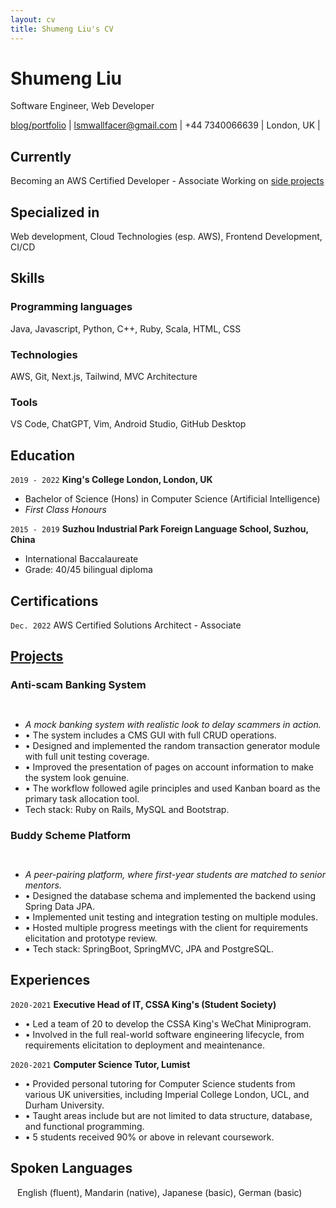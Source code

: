 ```yaml
---
layout: cv
title: Shumeng Liu's CV
---
```

# Shumeng Liu
Software Engineer, Web Developer

<div id="webaddress">
<a href="https://www.shuyunthewf.com">blog/portfolio</a> | 
<a href="lsmwallfacer@gmail.com">lsmwallfacer@gmail.com</a> | 
<span>+44 7340066639</span> | 
<span>London, UK</span> | 
</div>

## Currently

Becoming an AWS Certified Developer - Associate 
Working on [side projects](https://www.shuyunthewf.com/projects)

## Specialized in

Web development, Cloud Technologies (esp. AWS), Frontend Development, CI/CD

## Skills
### Programming languages
Java, Javascript, Python, C++, Ruby, Scala, HTML, CSS
### Technologies
AWS, Git, Next.js, Tailwind, MVC Architecture
### Tools
VS Code, ChatGPT, Vim, Android Studio, GitHub Desktop 

## Education

`2019 - 2022`
__King's College London, London, UK__
- Bachelor of Science (Hons) in Computer Science (Artificial Intelligence)
- *First Class Honours*

`2015 - 2019`
__Suzhou Industrial Park Foreign Language School, Suzhou, China__
- International Baccalaureate
- Grade: 40/45 bilingual diploma

## Certifications
`Dec. 2022`
AWS Certified Solutions Architect - Associate 


## [Projects](https://www.shuyunthewf.com/projects)

### Anti-scam Banking System
` `
- *A mock banking system with realistic look to delay scammers in action.*
- &bull; The system includes a CMS GUI with full CRUD operations.
- &bull; Designed and implemented the random transaction generator module with full unit testing coverage.
- &bull; Improved the presentation of pages on account information to make the system look genuine.
- &bull; The workflow followed agile principles and used Kanban board as the primary task allocation tool.
- Tech stack: Ruby on Rails, MySQL and Bootstrap.

### Buddy Scheme Platform
` `
- *A peer-pairing platform, where first-year students are matched to senior mentors.* 
- &bull; Designed the database schema and implemented the backend using Spring Data JPA.
- &bull; Implemented unit testing and integration testing on multiple modules.
- &bull; Hosted multiple progress meetings with the client for requirements elicitation and prototype review.
- &bull; Tech stack: SpringBoot, SpringMVC, JPA and PostgreSQL.

## Experiences
`2020-2021`
__Executive Head of IT, CSSA King's (Student Society)__
- &bull; Led a team of 20 to develop the CSSA King's WeChat Miniprogram.
- &bull; Involved in the full real-world software engineering lifecycle, from requirements elicitation to deployment and meaintenance.

`2020-2021`
__Computer Science Tutor, Lumist__
- &bull; Provided personal tutoring for Computer Science students from various UK universities, including Imperial College London, UCL, and Durham University.
- &bull; Taught areas include but are not limited to data structure, database, and functional programming.
- &bull; 5 students received 90% or above in relevant coursework.
## Spoken Languages
` `
English (fluent), Mandarin (native), Japanese (basic), German (basic)



